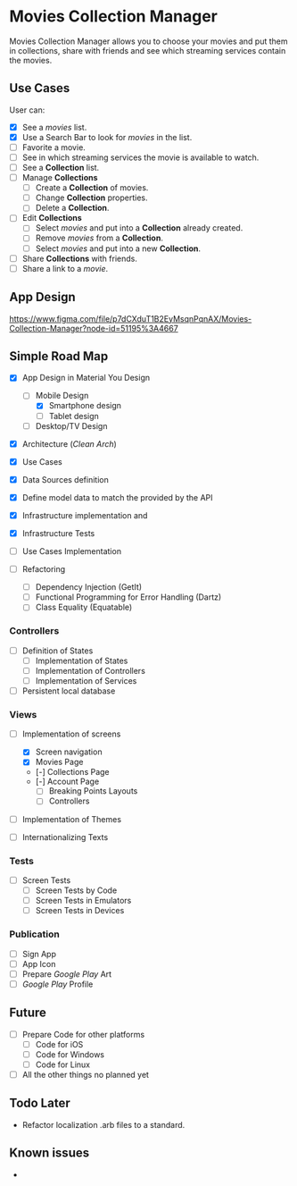 # Movies Collection Manager

Movies Collection Manager allows you to choose your movies and put them in collections, share with friends and see which streaming services contain the movies.

## Use Cases 

User can:

- [x] See a _movies_ list.
- [x] Use a Search Bar to look for _movies_ in the list.
- [ ] Favorite a movie.
- [ ] See in which streaming services the movie is available to watch.
- [ ] See a **Collection** list.
- [ ] Manage **Collections**
  - [ ] Create a **Collection** of movies.
  - [ ] Change **Collection** properties.
  - [ ] Delete a **Collection**.
- [ ] Edit **Collections**
  - [ ] Select _movies_ and put into a **Collection** already created.
  - [ ] Remove _movies_ from a **Collection**.
  - [ ] Select _movies_ and put into a new **Collection**.
- [ ] Share **Collections** with friends.
- [ ] Share a link to a _movie_.

## App Design

https://www.figma.com/file/p7dCXduT1B2EyMsqnPqnAX/Movies-Collection-Manager?node-id=51195%3A4667

## Simple Road Map

- [x] App Design in Material You Design
	- [ ] Mobile Design
		- [x] Smartphone design
		- [ ] Tablet design
	- [ ] Desktop/TV Design

- [x] Architecture (_Clean Arch_)
- [X] Use Cases

- [x] Data Sources definition
- [x] Define model data to match the provided by the API
- [x] Infrastructure implementation and
- [x] Infrastructure Tests
- [ ] Use Cases Implementation

- [ ] Refactoring
	- [ ] Dependency Injection (GetIt)
	- [ ] Functional Programming for Error Handling (Dartz)
	- [ ] Class Equality (Equatable)

### Controllers

- [ ] Definition of States
	- [ ] Implementation of States
	- [ ] Implementation of Controllers
	- [ ] Implementation of Services

- [ ] Persistent local database

### Views

- [ ] Implementation of screens
	- [x] Screen navigation
  - [X] Movies Page
  - [-] Collections Page
  - [-] Account Page
	- [ ] Breaking Points Layouts
	- [ ] Controllers
  
- [ ] Implementation of Themes
	
- [ ] Internationalizing Texts

### Tests

- [ ] Screen Tests 
	- [ ] Screen Tests by Code
	- [ ] Screen Tests in Emulators 
	- [ ] Screen Tests in Devices

### Publication

- [ ] Sign App
- [ ] App Icon
- [ ] Prepare _Google Play_ Art
- [ ] _Google Play_ Profile

## Future

- [ ] Prepare Code for other platforms
  - [ ] Code for iOS
  - [ ] Code for Windows
  - [ ] Code for Linux

- [ ] All the other things no planned yet

## Todo Later

- Refactor localization .arb files to a standard.

## Known issues 

- 

